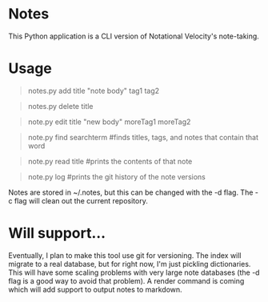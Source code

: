 # Notes
This Python application is a CLI version of Notational Velocity's note-taking.

# Usage
> notes.py add title "note body" tag1 tag2

> notes.py delete title

> note.py edit title "new body" moreTag1 moreTag2

> note.py find searchterm #finds titles, tags, and notes that contain that word

> note.py read title #prints the contents of that note

> note.py log #prints the git history of the note versions

Notes are stored in ~/.notes, but this can be changed with the -d flag. The -c flag will clean out the current repository.

# Will support…
Eventually, I plan to make this tool use git for versioning. The index will migrate to a real database, but for right now, I'm just pickling dictionaries. This will have some scaling problems with very large note databases (the -d flag is a good way to avoid that problem). A render command is coming which will add support to output notes to markdown.